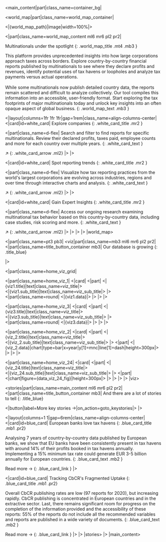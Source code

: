 [//]: # (Layout of the home page)

[//]: # (Main content section)
<main_content|part|class_name=container_bg|

[//]: # (World map section)
<world_map|part|class_name=world_map_container|

[//]: # (World map : background image)
<|{world_map_path}|image|width=100%|>

[//]: # (World map : text and cards)
<|part|class_name=world_map_content ml6 mr6 pl2 pr2|

[//]: # (World map : text)
Multinationals under the spotlight
{: .world_map_title .mt4 .mb3 }

This platform provides unprecedented insights into  how large corporations approach taxes across borders. Explore 
country-by-country financial reports published by multinationals to see where they declare profits and revenues, 
identify potential uses of tax havens or loopholes and analyze tax payments versus actual operations.<br/><br/>
While some multinationals now publish detailed country data, the reports remain scattered and difficult to analyze 
collectively. Our tool compiles this information into an accessible, user-friendly format. Start exploring the tax 
footprints of major multinationals today and unlock key insights into an often opaque aspect of global business.
{: .world_map_text .mb3 }

[//]: # (World map : cards)
<|layout|columns=1fr 1fr 1fr|gap=1rem|class_name=align-columns-center|
<|card|id=white_card|
Explore companies
{: .white_card_title .mr2 }

<|part|class_name=d-flex|
Search and filter to find reports for specific multinationals. Review their declared profits, taxes paid, employee 
counts and more for each country over multiple years.
{: .white_card_text }

&#8599;
{: .white_card_arrow .ml2}
|>
|>

<|card|id=white_card|
Spot reporting trends
{: .white_card_title .mr2 }

<|part|class_name=d-flex|
Visualize how tax reporting practices from the world's largest corporations are evolving across industries, regions 
and over time through interactive charts and analysis.
{: .white_card_text }

&#8599;
{: .white_card_arrow .ml2}
|>
|>

<|card|id=white_card|
Gain Expert Insights
{: .white_card_title .mr2 }

<|part|class_name=d-flex|
Access our ongoing research examining multinational tax behavior based on this country-by-country data, including case 
studies, risk scoring and more.
{: .white_card_text }

&#8599;
{: .white_card_arrow .ml2}
|>
|>
|>
|>
|world_map>

[//]: # (Main content : viz)
<|part|class_name=pt3 pb3|
<viz|part|class_name=mb3 ml6 mr6 pl2 pr2|
<|part|class_name=title_button_container mb3|
Our database is growing
{: .title_blue}

[//]: # (<|button|label=More on reporting trends &#8594;|>)
|>

<|part|class_name=home_viz_grid|

[//]: # (Viz 1)
<|part|class_name=home_viz_1|
<|card|
<|part|
<|{viz1.title}|text|class_name=viz_title|>
<br/>
<|{viz1.sub_title}|text|class_name=viz_sub_title|>
|>
<|part|class_name=round|
<|{viz1.data}|>
|>
|>
|>

[//]: # (Viz 3)
<|part|class_name=home_viz_3|
<|card|
<|part|
<|{viz3.title}|text|class_name=viz_title|>
<br/>
<|{viz3.sub_title}|text|class_name=viz_sub_title|>
|>
<|part|class_name=round|
<|{viz3.data}|>
|>
|>
|>

[//]: # (Viz 2)
<|part|class_name=home_viz_2|
<|card|
<|part|
<|{viz_2.title}|text|class_name=viz_title|>
<br/>
<|{viz_2.sub_title}|text|class_name=viz_sub_title|>
|>
<|part|
<|{viz_2.data}|chart|type=bar|x=year|y[1]=mnc|line[1]=dash|height=300px|>
|>
|>
|>

[//]: # (Viz 24)
<|part|class_name=home_viz_24|
<|card|
<|part|
<|{viz_24.title}|text|class_name=viz_title|>
<br/>
<|{viz_24.sub_title}|text|class_name=viz_sub_title|>
|>
<|part|
<|chart|figure={data_viz_24_fig}|height=300px|>
|>
|>
|>
|>
|viz>

[//]: # (Main content : stories)
<stories|part|class_name=main_content ml6 mr6 pl2 pr2|
<|part|class_name=title_button_container mb3|
And there are a lot of stories to tell
{: .title_blue}

<|button|label=More key stories &#8594;|on_action=goto_keystories|>
|>

<|layout|columns=1 1|gap=6rem|class_name=align-columns-center|
<|card|id=blue_card|
European banks love tax havens
{: .blue_card_title .mb1 .pr2}

Analysing 7 years of country-by-country data published by European banks, we show that EU banks have been consistently 
present in tax havens with around 14% of their profits booked in tax havens annually. Implementing a 15% minimum tax 
rate could generate EUR 3-5 billion annually for European countries.
{: .blue_card_text .mb2 }

Read more &#8594;
{: .blue_card_link }
|>

<|card|id=blue_card|
Tracking CbCR's Fragmented Uptake
{: .blue_card_title .mb1 .pr2}

Overall CbCR publishing rates are low (97 reports for 2020), but increasing rapidly. CbCR publishing is concentrated in 
European countries and in the extractive sector. Last, there remains significant room for progress on the completion of 
the information provided and the accessibility of these reports: 55% of the reports do not include all the recommended 
variables and reports are published in a wide variety of documents.
{: .blue_card_text .mb2 }

Read more &#8594;
{: .blue_card_link }
|>
|>
|stories>
|>
|main_content>